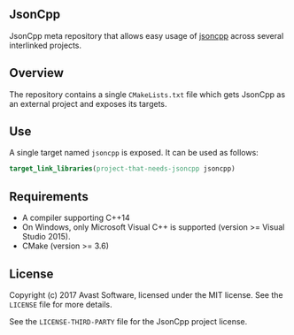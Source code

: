 ## JsonCpp

JsonCpp meta repository that allows easy usage of [jsoncpp](https://github.com/open-source-parsers/jsoncpp) across several interlinked projects.

## Overview

The repository contains a single `CMakeLists.txt` file which gets JsonCpp as an external project and exposes its targets.

## Use

A single target named `jsoncpp` is exposed. It can be used as follows:
```cmake
target_link_libraries(project-that-needs-jsoncpp jsoncpp)
```

## Requirements

* A compiler supporting C++14
 * On Windows, only Microsoft Visual C++ is supported (version >= Visual Studio 2015).
* CMake (version >= 3.6)

## License

Copyright (c) 2017 Avast Software, licensed under the MIT license. See the `LICENSE` file for more details.

See the `LICENSE-THIRD-PARTY` file for the JsonCpp project license.
